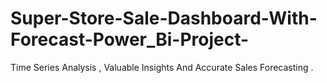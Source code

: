 # Super-Store-Sale-Dashboard-With-Forecast-Power_Bi-Project-
Time Series Analysis , Valuable Insights And Accurate Sales Forecasting .
